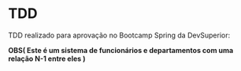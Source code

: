 # TDD

TDD realizado para aprovação no Bootcamp Spring da DevSuperior:

**OBS(
Este é um sistema de funcionários e departamentos com uma relação N-1 entre eles
)**
